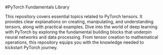 #PyTorch Fundamentals Library

This repository covers essential topics related to PyTorch tensors. It provides clear explanations on creating, manipulating, and understanding tensors, along with practical examples.
Dive into the world of deep learning with PyTorch by exploring the fundamental building blocks that underpin neural networks and data processing.
From tensor creation to mathematical operations, this repository equips you with the knowledge needed to kickstart  PyTorch journey.
